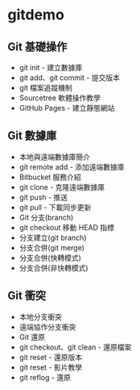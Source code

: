 # gitdemo

## Git 基礎操作
- git init - 建立數據庫
- git add、git commit - 提交版本
- git 檔案追蹤機制
- Sourcetree 軟體操作教學
- GitHub Pages - 建立靜態網站

## Git 數據庫
- 本地與遠端數據庫簡介
- git remote add - 添加遠端數據庫
- Bitbucket 服務介紹
- git clone - 克隆遠端數據庫
- git push - 推送
- git pull - 下載同步更新
- Git 分支(branch)
- git checkout 移動 HEAD 指標
- 分支建立(git branch)
- 分支合併(git merge)
- 分支合併(快轉模式)
- 分支合併(非快轉模式)

## Git 衝突
- 本地分支衝突
- 遠端協作分支衝突
- Git 還原
- git checkout、git clean - 還原檔案
- git reset - 還原版本
- git reset - 影片教學
- git reflog - 還原
